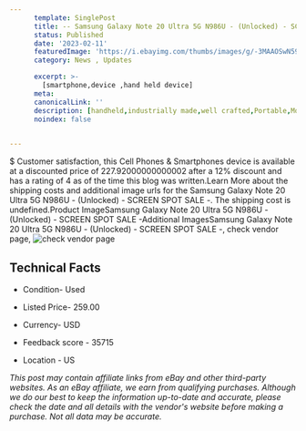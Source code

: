 ```yaml
---
      template: SinglePost
      title: -- Samsung Galaxy Note 20 Ultra 5G N986U - (Unlocked) - SCREEN SPOT SALE -
      status: Published
      date: '2023-02-11'
      featuredImage: 'https://i.ebayimg.com/thumbs/images/g/-3MAAOSwN59hadS6/s-l225.jpg'
      category: News , Updates

      excerpt: >-
        [smartphone,device ,hand held device]
      meta:
      canonicalLink: ''
      description: [handheld,industrially made,well crafted,Portable,Mobile,Compact,Convenient,Lightweight,Maneuverable,Man-portable,Miniature,Carriable,Hand-held,Light,Holdable,Transportable,Mobile device,Pocket-sized,On-the-go,Wireless,Cordless,Compact size,Convenient size, smartphone,device ,hand held device]
      noindex: false

        
---
```

$
    Customer satisfaction, this Cell Phones & Smartphones device is available at a discounted price of 227.92000000000002 after a 12% discount and has a rating of 4 as of the time this blog was written.Learn More about the shipping costs and additional image urls for the Samsung Galaxy Note 20 Ultra 5G N986U - (Unlocked) - SCREEN SPOT SALE -. The shipping cost is undefined.Product ImageSamsung Galaxy Note 20 Ultra 5G N986U - (Unlocked) - SCREEN SPOT SALE -Additional ImagesSamsung Galaxy Note 20 Ultra 5G N986U - (Unlocked) - SCREEN SPOT SALE -, check vendor page, ![check vendor page](https://origin-galleryplus.ebayimg.com/ws/web/255180581892_2_0_1/225x225.jpg,https://origin-galleryplus.ebayimg.com/ws/web/255180581892_3_0_1/225x225.jpg,https://origin-galleryplus.ebayimg.com/ws/web/255180581892_4_0_1/225x225.jpg,https://origin-galleryplus.ebayimg.com/ws/web/255180581892_5_0_1/225x225.jpg,https://origin-galleryplus.ebayimg.com/ws/web/255180581892_6_0_1/225x225.jpg,https://origin-galleryplus.ebayimg.com/ws/web/255180581892_7_0_1/225x225.jpg,https://origin-galleryplus.ebayimg.com/ws/web/255180581892_8_0_1/225x225.jpg,https://origin-galleryplus.ebayimg.com/ws/web/255180581892_9_0_1/225x225.jpg,https://origin-galleryplus.ebayimg.com/ws/web/255180581892_10_0_1/225x225.jpg,https://origin-galleryplus.ebayimg.com/ws/web/255180581892_11_0_1/225x225.jpg,https://origin-galleryplus.ebayimg.com/ws/web/255180581892_12_0_1/225x225.jpg)
    
    

 ## Technical Facts 



     
      

 - Condition- Used 


      

 - Listed Price- 259.00 


      

 - Currency- USD 


      

 - Feedback score - 35715 


      

 - Location - US 


      
      

 *_This post may contain affiliate links from eBay and other third-party websites. As an eBay affiliate, we earn from qualifying purchases. Although we do our best to keep the information up-to-date and accurate, please check the date and all details with the vendor's website before making a purchase. Not all data may be accurate._*



    
    
    
    
    